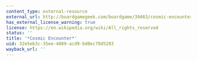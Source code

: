```yaml
---
content_type: external-resource
external_url: http://boardgamegeek.com/boardgame/39463/cosmic-encounter
has_external_license_warning: true
license: https://en.wikipedia.org/wiki/All_rights_reserved
status: ''
title: '*Cosmic Encounter*'
uid: 32e5eb3c-35ee-4089-acd9-bd0ec79d5203
wayback_url: ''
---
```

